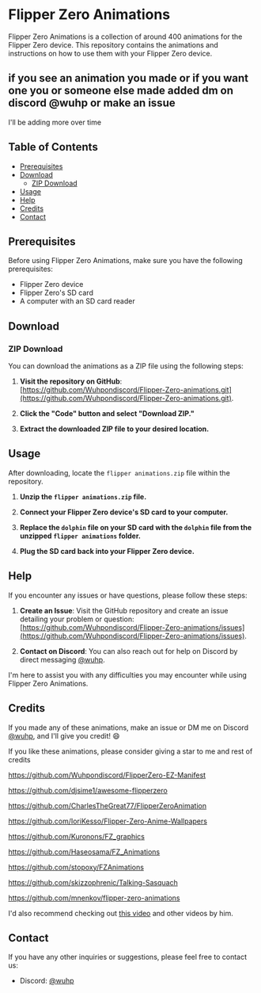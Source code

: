 # Flipper Zero Animations

Flipper Zero Animations is a collection of around 400 animations for the Flipper Zero device. This repository contains the animations and instructions on how to use them with your Flipper Zero device.


## if you see an animation you made or if you want one you or someone else made added dm on discord @wuhp or make an issue
I'll be adding more over time

## Table of Contents
- [Prerequisites](#prerequisites)
- [Download](#download)
  - [ZIP Download](#zip-download)
- [Usage](#usage)
- [Help](#help)
- [Credits](#credits)
- [Contact](#contact)

## Prerequisites
Before using Flipper Zero Animations, make sure you have the following prerequisites:

- Flipper Zero device
- Flipper Zero's SD card
- A computer with an SD card reader

## Download

### ZIP Download
You can download the animations as a ZIP file using the following steps:

1. **Visit the repository on GitHub**: [https://github.com/Wuhpondiscord/Flipper-Zero-animations.git](https://github.com/Wuhpondiscord/Flipper-Zero-animations.git).

2. **Click the "Code" button and select "Download ZIP."**

3. **Extract the downloaded ZIP file to your desired location.**

## Usage
After downloading, locate the `flipper animations.zip` file within the repository.

1. **Unzip the `flipper animations.zip` file.**

2. **Connect your Flipper Zero device's SD card to your computer.**

3. **Replace the `dolphin` file on your SD card with the `dolphin` file from the unzipped `flipper animations` folder.**

4. **Plug the SD card back into your Flipper Zero device.**

## Help
If you encounter any issues or have questions, please follow these steps:

1. **Create an Issue**: Visit the GitHub repository and create an issue detailing your problem or question: [https://github.com/Wuhpondiscord/Flipper-Zero-animations/issues](https://github.com/Wuhpondiscord/Flipper-Zero-animations/issues).

2. **Contact on Discord**: You can also reach out for help on Discord by direct messaging [@wuhp](https://discordapp.com/users/wuhp).

I'm here to assist you with any difficulties you may encounter while using Flipper Zero Animations.

## Credits
If you made any of these animations, make an issue or DM me on Discord [@wuhp](https://discordapp.com/users/wuhp), and I'll give you credit! 😄

If you like these animations, please consider giving a star to me and rest of credits

https://github.com/Wuhpondiscord/FlipperZero-EZ-Manifest

https://github.com/djsime1/awesome-flipperzero

https://github.com/CharlesTheGreat77/FlipperZeroAnimation

https://github.com/IoriKesso/Flipper-Zero-Anime-Wallpapers

https://github.com/Kuronons/FZ_graphics

https://github.com/Haseosama/FZ_Animations

https://github.com/stopoxy/FZAnimations

https://github.com/skizzophrenic/Talking-Sasquach

https://github.com/mnenkov/flipper-zero-animations



I'd also recommend checking out [this video](https://youtu.be/9uOn6M9m0Dg?si=EErJxOSzuKLcNSMN) and other videos by him.

## Contact
If you have any other inquiries or suggestions, please feel free to contact us:

- Discord: [@wuhp](https://discordapp.com/users/wuhp)
